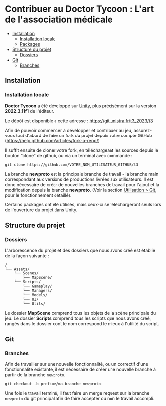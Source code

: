 # Contribuer au Doctor Tycoon : L'art de l'association médicale

- [Installation](#installation)
  - [Installation locale](#installation-locale)
  - [Packages](#packages)
- [Structure du projet](#structure)
	- [Dossiers](#folders)
- [Git](#git)
    - [Branches](#branches)

## Installation
### Installation locale
**Doctor Tycoon** a été développé sur [Unity](https://unity.com/fr/), plus précisément sur la version **2022.3.11f1** de l'éditeur.

Le dépôt est disponible à cette adresse : https://git.unistra.fr/t3_2023/t3

Afin de pouvoir commencer à développer et contribuer au jeu, assurez-vous tout d'abord de faire un fork du projet depuis votre compte GitHub (https://help.github.com/articles/fork-a-repo/)

Il suffit ensuite de cloner votre fork, en téléchargeant les sources depuis le bouton “clone” de github, ou via un terminal avec commande :
```shell
git clone https://github.com/VOTRE_NOM_UTILISATEUR_GITHUB/t3
```

La branche **newproto** est la principale branche de travail - la branche main correspondant aux versions de productions livrées aux utilisateurs. Il est donc nécessaire de créer de nouvelles branches de travail pour l'ajout et la modification depuis la branche **newproto**. (Voir la section [Utilisation > Git](#git), pour le fonctionnement détaillé).

Certains packages ont été utilisés, mais ceux-ci se téléchargeront seuls lors de l'ouverture du projet dans Unity.

## Structure du projet
### Dossiers

L'arborescence du projet et des dossiers que nous avons créé est établie de la façon suivante :
```
/
└── Assets/
    └── Scenes/
	    ├── MapScene/
	└── Scripts/ 
		└── Gameplay/
		└── Managers/
		└── Models/
		└── UI/
		└── Utils/
```

Le dossier **MapScene** comprend tous les objets de la scène principale du jeu.
Le dossier **Scripts** comprend tous les scripts que nous avons créé, rangés dans le dossier dont le nom correspond le mieux à l'utilité du script.

## Git

### Branches
Afin de travailler sur une nouvelle fonctionnalité, ou un correctif d'une fonctionnalité existante, il est nécessaire de créer une nouvelle branche à partir de la branche `newproto`.
```shell
git checkout -b prefixe/ma-branche newproto
```

Une fois le travail terminé, il faut faire un merge request sur la branche `newproto` du git principal afin de faire accepter ou non le travail accompli.